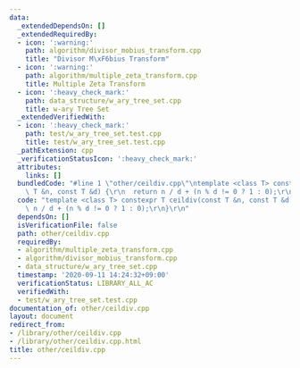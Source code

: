 ```yaml
---
data:
  _extendedDependsOn: []
  _extendedRequiredBy:
  - icon: ':warning:'
    path: algorithm/divisor_mobius_transform.cpp
    title: "Divisor M\xF6bius Transform"
  - icon: ':warning:'
    path: algorithm/multiple_zeta_transform.cpp
    title: Multiple Zeta Transform
  - icon: ':heavy_check_mark:'
    path: data_structure/w_ary_tree_set.cpp
    title: w-ary Tree Set
  _extendedVerifiedWith:
  - icon: ':heavy_check_mark:'
    path: test/w_ary_tree_set.test.cpp
    title: test/w_ary_tree_set.test.cpp
  _pathExtension: cpp
  _verificationStatusIcon: ':heavy_check_mark:'
  attributes:
    links: []
  bundledCode: "#line 1 \"other/ceildiv.cpp\"\ntemplate <class T> constexpr T ceildiv(const\
    \ T &n, const T &d) {\r\n  return n / d + (n % d != 0 ? 1 : 0);\r\n}\r\n"
  code: "template <class T> constexpr T ceildiv(const T &n, const T &d) {\r\n  return\
    \ n / d + (n % d != 0 ? 1 : 0);\r\n}\r\n"
  dependsOn: []
  isVerificationFile: false
  path: other/ceildiv.cpp
  requiredBy:
  - algorithm/multiple_zeta_transform.cpp
  - algorithm/divisor_mobius_transform.cpp
  - data_structure/w_ary_tree_set.cpp
  timestamp: '2020-09-11 14:24:32+09:00'
  verificationStatus: LIBRARY_ALL_AC
  verifiedWith:
  - test/w_ary_tree_set.test.cpp
documentation_of: other/ceildiv.cpp
layout: document
redirect_from:
- /library/other/ceildiv.cpp
- /library/other/ceildiv.cpp.html
title: other/ceildiv.cpp
---
```


